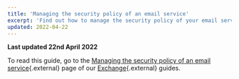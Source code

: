 ```yaml
---
title: 'Managing the security policy of an email service'
excerpt: 'Find out how to manage the security policy of your email service'
updated: 2022-04-22
---
```


**Last updated 22nd April 2022**

To read this guide, go to the [Managing the security policy of an email service](/pages/web/microsoft-collaborative-solutions/exchange_security_policy){.external} page of our [Exchange](https://docs.ovh.com/gb/en/microsoft-collaborative-solutions/){.external} guides.